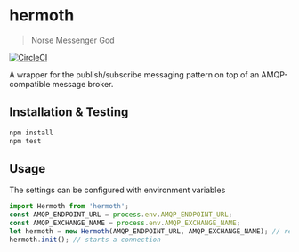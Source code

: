  # hermoth
 > Norse Messenger God 
 
 [![CircleCI](https://circleci.com/gh/VelocityMobile/hermoth/tree/master.svg?style=shield)](https://circleci.com/gh/VelocityMobile/hermoth/tree/master)
 
 A wrapper for the publish/subscribe messaging pattern on top of an AMQP-compatible message broker.
 
 ## Installation & Testing
 
  ```sh
  npm install
  npm test
  ```
  
  ## Usage
  
  The settings can be configured with environment variables
  
  ```javascript
  import Hermoth from 'hermoth';
  const AMQP_ENDPOINT_URL = process.env.AMQP_ENDPOINT_URL;
  const AMQP_EXCHANGE_NAME = process.env.AMQP_EXCHANGE_NAME;
  let hermoth = new Hermoth(AMQP_ENDPOINT_URL, AMQP_EXCHANGE_NAME); // retry time defaults to 2000 milliseconds - pass in as third parameter 
  hermoth.init(); // starts a connection
  ```
